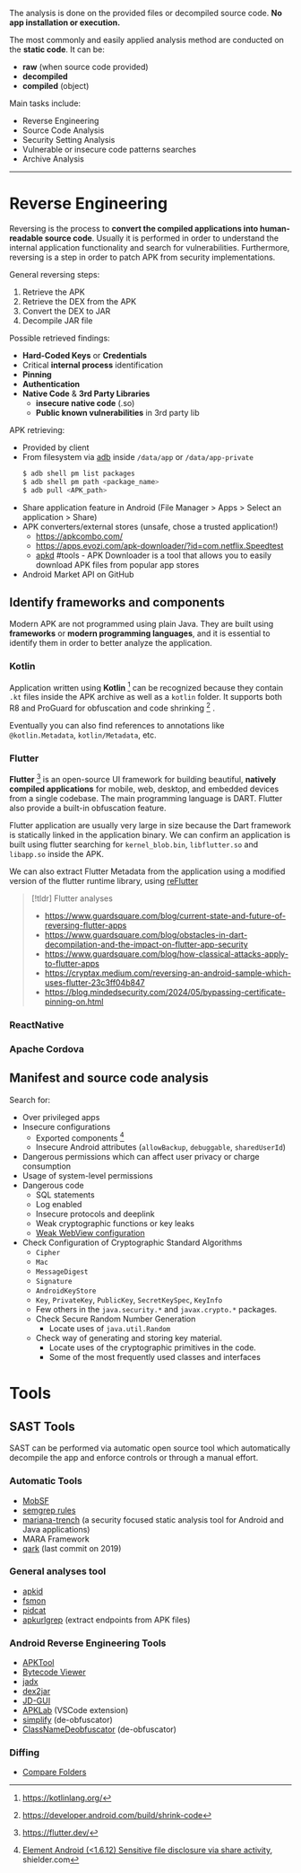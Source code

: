 The analysis is done on the provided files or decompiled source code. **No app installation or execution.**

The most commonly and easily applied analysis method are conducted on the **static code**. It can be:
- **raw** (when source code provided)
- **decompiled**
- **compiled** (object)

Main tasks include:
- Reverse Engineering
- Source Code Analysis
- Security Setting Analysis
- Vulnerable or insecure code patterns searches
- Archive Analysis

---

# Reverse Engineering

Reversing is the process to **convert the compiled applications into human-readable source code**. Usually it is performed in order to understand the internal application functionality and search for vulnerabilities. Furthermore, reversing is a step in order to patch APK from security implementations.

General reversing steps:
1. Retrieve the APK
2. Retrieve the DEX from the APK
3. Convert the DEX to JAR
4. Decompile JAR file

Possible retrieved findings:
- **Hard-Coded Keys** or **Credentials**
- Critical **internal process** identification
- **Pinning**
- **Authentication**
- **Native Code** & **3rd Party Libraries**
    - **insecure native code** (.so)
    - **Public known vulnerabilities** in 3rd party lib

APK retrieving:
- Provided by client
- From filesystem via [adb](../Tools/adb.md) inside `/data/app` or `/data/app-private` 
	```bash
	$ adb shell pm list packages  
	$ adb shell pm path <package_name>
	$ adb pull <APK_path>
	```
- Share application feature in Android (File Manager > Apps > Select an application > Share)
- APK converters/external stores (unsafe, chose a trusted application!)
	- https://apkcombo.com/
	- https://apps.evozi.com/apk-downloader/?id=com.netflix.Speedtest
	- [apkd](../../Readwise/Articles/httpsgithub.comkiber-io%20-%20GitHub%20-%20kiber-ioapkd%20APK%20downloader%20from%20few%20sources.md) #tools - APK Downloader is a tool that allows you to easily download APK files from popular app stores
- Android Market API on GitHub

## Identify frameworks and components
Modern APK are not programmed using plain Java. They are built using **frameworks** or **modern programming languages**, and it is essential to identify them in order to better analyze the application.

### Kotlin

Application written using **Kotlin** [^kotlin] can be recognized because they contain `.kt` files inside the APK archive as well as a `kotlin` folder. It supports both R8 and ProGuard for obfuscation and code shrinking [^kotlin-obf] . 

[^kotlin]: https://kotlinlang.org/
[^kotlin-obf]: https://developer.android.com/build/shrink-code

Eventually you can also find references to annotations like `@kotlin.Metadata`, `kotlin/Metadata`, etc.


### Flutter

**Flutter** [^flutter] is an open-source UI framework for building beautiful, **natively compiled applications** for mobile, web, desktop, and embedded devices from a single codebase. The main programming language is DART. Flutter also provide a built-in obfuscation feature.

[^flutter]: https://flutter.dev/

Flutter application are usually very large in size because the Dart framework is statically linked in the application binary. We can confirm an application is built using flutter searching for `kernel_blob.bin`, `libflutter.so` and `libapp.so` inside the APK. 

We can also extract Flutter Metadata from the application using a modified version of the flutter runtime library, using [reFlutter](https://github.com/Impact-I/reFlutter)

>[!tldr] Flutter analyses
>- https://www.guardsquare.com/blog/current-state-and-future-of-reversing-flutter-apps
>- https://www.guardsquare.com/blog/obstacles-in-dart-decompilation-and-the-impact-on-flutter-app-security
>- https://www.guardsquare.com/blog/how-classical-attacks-apply-to-flutter-apps
>- https://cryptax.medium.com/reversing-an-android-sample-which-uses-flutter-23c3ff04b847
>- https://blog.mindedsecurity.com/2024/05/bypassing-certificate-pinning-on.html

### ReactNative

### Apache Cordova

## Manifest and source code analysis

Search for:
- Over privileged apps
- Insecure configurations
    - Exported components [^element-android-cve]
    - Insecure Android attributes (`allowBackup`, `debuggable`, `sharedUserId`)
- Dangerous permissions which can affect user privacy or charge consumption
- Usage of system-level permissions
- Dangerous code
    - SQL statements
    - Log enabled
    - Insecure protocols and deeplink
    - Weak cryptographic functions or key leaks
    - [Weak WebView configuration](Dynamic%20application%20security%20testing%20(DAST).md#WebView%20attacks%20[%20web-view-attacks])
- Check Configuration of Cryptographic Standard Algorithms
    - `Cipher`
    - `Mac`
    - `MessageDigest`
    - `Signature`
    - `AndroidKeyStore`
    - `Key`, `PrivateKey`, `PublicKey`, `SecretKeySpec`, `KeyInfo`
    - Few others in the `java.security.*` and `javax.crypto.*` packages.
    - Check Secure Random Number Generation
        - Locate uses of `java.util.Random`
    - Check way of generating and storing key material.
        - Locate uses of the cryptographic primitives in the code.
        - Some of the most frequently used classes and interfaces

[^element-android-cve]: [Element Android (<1.6.12) Sensitive file disclosure via share activity](https://www.shielder.com/advisories/element-android-sensitive-file-disclosure/), shielder.com

# Tools

## SAST Tools

SAST can be performed via automatic open source tool which automatically decompile the app and enforce controls or through a manual effort.

### Automatic Tools
- [MobSF](../Tools/MobSF.md)
- [semgrep rules](https://github.com/mindedsecurity/semgrep-rules-android-security/tree/main/rules)
- [mariana-trench](https://github.com/facebook/mariana-trench) (a security focused static analysis tool for Android and Java applications)
- MARA Framework
- [qark](../Tools/qark.md) (last commit on 2019)

### General analyses tool

- [apkid](../Tools/apkid.md)
- [fsmon](https://github.com/nowsecure/fsmon)
- [pidcat](https://github.com/JakeWharton/pidcat)
- [apkurlgrep](https://github.com/ndelphit/apkurlgrep) (extract endpoints from APK files)

### Android Reverse Engineering Tools
- [APKTool](../Tools/APKTool.md)
- [Bytecode Viewer](../Tools/Bytecode%20Viewer.md)
- [jadx](../Tools/jadx.md)
- [dex2jar](../Tools/dex2jar.md)
- [JD-GUI](../Tools/JD-GUI.md)
- [APKLab](https://github.com/APKLab/APKLab) (VSCode extension)
- [simplify](../Tools/simplify.md) (de-obfuscator)
- [ClassNameDeobfuscator](https://github.com/HamiltonianCycle/ClassNameDeobfuscator) (de-obfuscator)

### Diffing

- [Compare Folders](../Tools/vscode.md#^397c19)